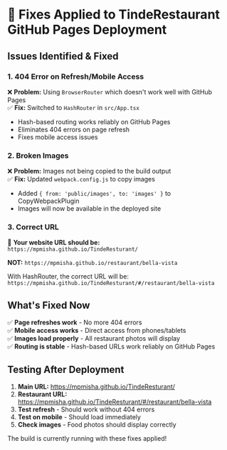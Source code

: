 # 🔧 Fixes Applied to TindeRestaurant GitHub Pages Deployment

## Issues Identified & Fixed

### 1. **404 Error on Refresh/Mobile Access**

❌ **Problem:** Using `BrowserRouter` which doesn't work well with GitHub Pages  
✅ **Fix:** Switched to `HashRouter` in `src/App.tsx`

- Hash-based routing works reliably on GitHub Pages
- Eliminates 404 errors on page refresh
- Fixes mobile access issues

### 2. **Broken Images**

❌ **Problem:** Images not being copied to the build output  
✅ **Fix:** Updated `webpack.config.js` to copy images

- Added `{ from: 'public/images', to: 'images' }` to CopyWebpackPlugin
- Images will now be available in the deployed site

### 3. **Correct URL**

📍 **Your website URL should be:**
`https://mpmisha.github.io/TindeResturant/`

**NOT:** `https://mpmisha.github.io/restaurant/bella-vista`

With HashRouter, the correct URL will be:
`https://mpmisha.github.io/TindeResturant/#/restaurant/bella-vista`

## What's Fixed Now

✅ **Page refreshes work** - No more 404 errors  
✅ **Mobile access works** - Direct access from phones/tablets  
✅ **Images load properly** - All restaurant photos will display  
✅ **Routing is stable** - Hash-based URLs work reliably on GitHub Pages

## Testing After Deployment

1. **Main URL:** https://mpmisha.github.io/TindeResturant/
2. **Restaurant URL:** https://mpmisha.github.io/TindeResturant/#/restaurant/bella-vista
3. **Test refresh** - Should work without 404 errors
4. **Test on mobile** - Should load immediately
5. **Check images** - Food photos should display correctly

The build is currently running with these fixes applied!
